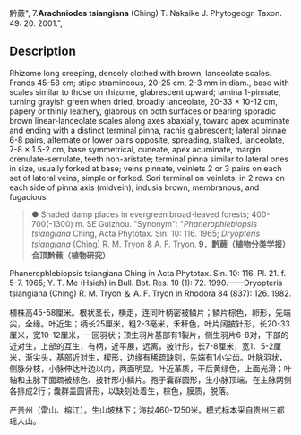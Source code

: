 黔蕨",
7.**Arachniodes tsiangiana** (Ching) T. Nakaike J. Phytogeogr. Taxon. 49: 20. 2001.",

## Description
Rhizome long creeping, densely clothed with brown, lanceolate scales. Fronds 45-58 cm; stipe stramineous, 20-25 cm, 2-3 mm in diam., base with scales similar to those on rhizome, glabrescent upward; lamina 1-pinnate, turning grayish green when dried, broadly lanceolate, 20-33 × 10-12 cm, papery or thinly leathery, glabrous on both surfaces or bearing sporadic brown linear-lanceolate scales along axes abaxially, toward apex acuminate and ending with a distinct terminal pinna, rachis glabrescent; lateral pinnae 6-8 pairs, alternate or lower pairs opposite, spreading, stalked, lanceolate, 7-8 × 1.5-2 cm, base symmetrical, cuneate, apex acuminate, margin crenulate-serrulate, teeth non-aristate; terminal pinna similar to lateral ones in size, usually forked at base; veins pinnate, veinlets 2 or 3 pairs on each set of lateral veins, simple or forked. Sori terminal on veinlets, in 2 rows on each side of pinna axis (midvein); indusia brown, membranous, and fugacious.

> ● Shaded damp places in evergreen broad-leaved forests; 400-700(-1300) m. SE Guizhou.
  "Synonym": "*Phanerophlebiopsis tsiangiana* Ching, Acta Phytotax. Sin. 10: 116. 1965; *Dryopteris tsiangiana* (Ching) R. M. Tryon &amp; A. F. Tryon.
**9．黔蕨（植物分类学报）合顶黔蕨（植物研究）**

Phanerophlebiopsis tsiangiana Ching in Acta Phytotax. Sin. 10: 116. Pl. 21. f. 5-7. 1965; Y. T. Me (Hsieh) in Bull. Bot. Res. 10 (1): 72. 1990.——Dryopteris tsiangiana (Ching) R. M. Tryon ＆ A. F. Tryon in Rhodora 84 (837): 126. 1982.

植株高45-58厘米。根状茎长，横走，连同叶柄密被鳞片；鳞片棕色，卵形，先端尖，全缘。叶近生；柄长25厘米，粗2-3毫米，禾秆色，叶片阔披针形，长20-33厘米，宽10-12厘米，一回羽状；顶生羽片基部有1裂片，侧生羽片6-8对，下部的近对生，上部的互生，有柄，近平展，远离，披针形，长7-8厘米，宽1．5-2厘米，渐尖头，基部近对生，楔形，边缘有稀疏缺刻，先端有1小尖齿。叶脉羽状，侧脉分枝，小脉伸达叶边以内，两面明显。叶近革质，干后黄绿色，上面光滑；叶轴和主脉下面疏被棕色、披针形小鳞片。孢子囊群圆形，生小脉顶端，在主脉两侧各排成2行；囊群盖圆肾形，以缺刻处着生，棕色，膜质，脱落。

产贵州（雷山、榕江）。生山坡林下；海拔460-1250米。模式标本采自贵州三都瑶人山。
